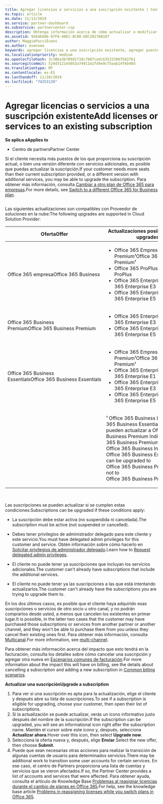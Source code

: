 ```yaml
---
title: Agregar licencias o servicios a una suscripción existente | Centro de partners
ms.topic: article
ms.date: 11/13/2019
ms.service: partner-dashboard
ms.subservice: partnercenter-csp
description: Obtenga información acerca de cómo actualizar o modificar la suscripción de un cliente, como agregar más licencias o puestos o pasar a otra versión con otros servicios.
ms.assetid: 9264E666-97F8-48D1-8C00-EDC2927A8107
author: MaggiePucciEvans
ms.author: evansma
keywords: agregar licencias a una suscripción existente, agregar puestos a una suscripción existente, modificar una suscripción, cambiar una suscripción, adquirir más licencias para un cliente
ms.localizationpriority: medium
ms.openlocfilehash: 3c38ba3b789d1719c7987cedc63533396f5827b1
ms.sourcegitcommit: 524d3121e5053a74911e2fd4e9cf5aab14f6b48d
ms.translationtype: MT
ms.contentlocale: es-ES
ms.lasthandoff: 11/20/2019
ms.locfileid: "74253139"
---
```

# <a name="add-licenses-or-services-to-an-existing-subscription"></a><span data-ttu-id="53fc9-104">Agregar licencias o servicios a una suscripción existente</span><span class="sxs-lookup"><span data-stu-id="53fc9-104">Add licenses or services to an existing subscription</span></span>

<span data-ttu-id="53fc9-105">**Se aplica a**</span><span class="sxs-lookup"><span data-stu-id="53fc9-105">**Applies to**</span></span>

-  <span data-ttu-id="53fc9-106">Centro de partners</span><span class="sxs-lookup"><span data-stu-id="53fc9-106">Partner Center</span></span>

<span data-ttu-id="53fc9-107">Si el cliente necesita más puestos de los que proporciona su suscripción actual, o bien una versión diferente con servicios adicionales, es posible que puedas actualizar la suscripción.</span><span class="sxs-lookup"><span data-stu-id="53fc9-107">If your customer needs more seats than their current subscription provided, or a different version with additional services, you may be able to upgrade the subscription.</span></span> <span data-ttu-id="53fc9-108">Para obtener más información, consulta [Cambiar a otro plan de Office 365 para empresas](https://go.microsoft.com/fwlink/p/?LinkId=723577).</span><span class="sxs-lookup"><span data-stu-id="53fc9-108">For more details, see [Switch to a different Office 365 for Business plan](https://go.microsoft.com/fwlink/p/?LinkId=723577).</span></span>

## <a href="" id="upgradesubscription"></a>


<span data-ttu-id="53fc9-109">Las siguientes actualizaciones son compatibles con Proveedor de soluciones en la nube:</span><span class="sxs-lookup"><span data-stu-id="53fc9-109">The following upgrades are supported in Cloud Solution Provider:</span></span>

<table>
<colgroup>
<col width="50%" />
<col width="50%" />
</colgroup>
<thead>
<tr class="header">
<th><span data-ttu-id="53fc9-110">Oferta</span><span class="sxs-lookup"><span data-stu-id="53fc9-110">Offer</span></span></th>
<th><span data-ttu-id="53fc9-111">Actualizaciones posibles</span><span class="sxs-lookup"><span data-stu-id="53fc9-111">Possible upgrades</span></span></th>
</tr>
</thead>
<tbody>
<tr class="odd">
<td><span data-ttu-id="53fc9-112">Office 365 empresa</span><span class="sxs-lookup"><span data-stu-id="53fc9-112">Office 365 Business</span></span></td>
<td><ul>
<li><span data-ttu-id="53fc9-113">Office 365 Empresa Premium¹</span><span class="sxs-lookup"><span data-stu-id="53fc9-113">Office 365 Business Premium¹</span></span></li>
<li><span data-ttu-id="53fc9-114">Office 365 ProPlus</span><span class="sxs-lookup"><span data-stu-id="53fc9-114">Office 365 ProPlus</span></span></li>
<li><span data-ttu-id="53fc9-115">Office 365 Enterprise E3</span><span class="sxs-lookup"><span data-stu-id="53fc9-115">Office 365 Enterprise E3</span></span></li>
<li><span data-ttu-id="53fc9-116">Office 365 Enterprise E5</span><span class="sxs-lookup"><span data-stu-id="53fc9-116">Office 365 Enterprise E5</span></span></li>
</ul></td>
</tr>
<tr class="even">
<td><span data-ttu-id="53fc9-117">Office 365 Business Premium</span><span class="sxs-lookup"><span data-stu-id="53fc9-117">Office 365 Business Premium</span></span></td>
<td><ul>
<li><span data-ttu-id="53fc9-118">Office 365 Enterprise E3</span><span class="sxs-lookup"><span data-stu-id="53fc9-118">Office 365 Enterprise E3</span></span></li>
<li><span data-ttu-id="53fc9-119">Office 365 Enterprise E5</span><span class="sxs-lookup"><span data-stu-id="53fc9-119">Office 365 Enterprise E5</span></span></li>
</ul></td>
</tr>
<tr class="odd">
<td><span data-ttu-id="53fc9-120">Office 365 Business Essentials</span><span class="sxs-lookup"><span data-stu-id="53fc9-120">Office 365 Business Essentials</span></span></td>
<td><ul>
<li><span data-ttu-id="53fc9-121">Office 365 Empresa Premium¹</span><span class="sxs-lookup"><span data-stu-id="53fc9-121">Office 365 Business Premium¹</span></span></li>
<li><span data-ttu-id="53fc9-122">Office 365 Enterprise E1</span><span class="sxs-lookup"><span data-stu-id="53fc9-122">Office 365 Enterprise E1</span></span></li>
<li><span data-ttu-id="53fc9-123">Office 365 Enterprise E3</span><span class="sxs-lookup"><span data-stu-id="53fc9-123">Office 365 Enterprise E3</span></span></li>
<li><span data-ttu-id="53fc9-124">Office 365 Enterprise E5</span><span class="sxs-lookup"><span data-stu-id="53fc9-124">Office 365 Enterprise E5</span></span></li>
</ul></td>
</tr>
<tr class="even">
<td></td>
<td><p><span data-ttu-id="53fc9-125">¹ Office 365 Business India y Office 365 Business Essentials India se pueden actualizar a Office 365 Business Premium India, no a Office 365 Business Premium.</span><span class="sxs-lookup"><span data-stu-id="53fc9-125">¹ Office 365 Business India and Office 365 Business Essentials India can be upgraded to Office 365 Business Premium India, not to Office 365 Business Premium.</span></span></p></td>
</tr>
</tbody>
</table>

 

<span data-ttu-id="53fc9-126">Las suscripciones se pueden actualizar si se cumplen estas condiciones:</span><span class="sxs-lookup"><span data-stu-id="53fc9-126">Subscriptions can be upgraded if these conditions apply:</span></span>

-   <span data-ttu-id="53fc9-127">La suscripción debe estar activa (no suspendida ni cancelada).</span><span class="sxs-lookup"><span data-stu-id="53fc9-127">The subscription must be active (not suspended or cancelled).</span></span>

-   <span data-ttu-id="53fc9-128">Debes tener privilegios de administrador delegado para este cliente y este servicio.</span><span class="sxs-lookup"><span data-stu-id="53fc9-128">You must have delegated admin privileges for this customer and service.</span></span> <span data-ttu-id="53fc9-129">Obtén información sobre cómo hacerlo en [Solicitar privilegios de administrador delegado](request-a-relationship-with-a-customer.md).</span><span class="sxs-lookup"><span data-stu-id="53fc9-129">Learn how to [Request delegated admin privileges](request-a-relationship-with-a-customer.md).</span></span>

-   <span data-ttu-id="53fc9-130">El cliente no puede tener ya suscripciones que incluyan los servicios adicionales.</span><span class="sxs-lookup"><span data-stu-id="53fc9-130">The customer can't already have subscriptions that include the additional services.</span></span>

-   <span data-ttu-id="53fc9-131">El cliente no puede tener ya las suscripciones a las que está intentando actualizarlos.</span><span class="sxs-lookup"><span data-stu-id="53fc9-131">The customer can't already have the subscriptions you are trying to upgrade them to.</span></span>

<span data-ttu-id="53fc9-132">En los dos últimos casos, es posible que el cliente haya adquirido esas suscripciones o servicios de otro socio u otro canal, y no podrán comprarlos desde usted, a menos que cancelen los existentes en primer lugar.</span><span class="sxs-lookup"><span data-stu-id="53fc9-132">It is possible, in the latter two cases that the customer may have purchased those subscriptions or services from another partner or another channel, and they won't be able to purchase them from you unless they cancel their existing ones first.</span></span> <span data-ttu-id="53fc9-133">Para obtener más información, consulta [Multicanal](multichannel.md).</span><span class="sxs-lookup"><span data-stu-id="53fc9-133">For more information, see [multi-channel](multichannel.md).</span></span>

<span data-ttu-id="53fc9-134">Para obtener más información acerca del impacto que esto tendrá en la facturación, consulta los detalles sobre cómo cancelar una suscripción y agregar otra nueva en [Escenarios comunes de facturación](common-billing-scenarios.md).</span><span class="sxs-lookup"><span data-stu-id="53fc9-134">For more information about the impact this will have on billing, see the details about cancelling a subscription and adding a new subscription in [Common billing scenarios](common-billing-scenarios.md).</span></span>

<span data-ttu-id="53fc9-135">**Actualizar una suscripción**</span><span class="sxs-lookup"><span data-stu-id="53fc9-135">**Upgrade a subscription**</span></span>

1.  <span data-ttu-id="53fc9-136">Para ver si una suscripción es apta para la actualización, elige el cliente y después abre su lista de suscripciones.</span><span class="sxs-lookup"><span data-stu-id="53fc9-136">To see if a subscription is eligible for upgrading, choose your customer, then open their list of subscriptions.</span></span>
2.  <span data-ttu-id="53fc9-137">Si la actualización se puede actualizar, verás un icono informativo justo después del nombre de la suscripción.</span><span class="sxs-lookup"><span data-stu-id="53fc9-137">If the subscription can be upgraded, you will see an informational icon right after the subscription name.</span></span> <span data-ttu-id="53fc9-138">Mantén el cursor sobre este icono y, después, selecciona **Actualizar ahora**.</span><span class="sxs-lookup"><span data-stu-id="53fc9-138">Hover over this icon, then select **Upgrade now**.</span></span>
3.  <span data-ttu-id="53fc9-139">Selecciona la oferta nueva y, después, elige **Enviar**.</span><span class="sxs-lookup"><span data-stu-id="53fc9-139">Select the new offer, then choose **Submit**.</span></span>
4.  <span data-ttu-id="53fc9-140">Puede que sean necesarias otras acciones para realizar la transición de algunas cuentas de usuario para determinados servicios.</span><span class="sxs-lookup"><span data-stu-id="53fc9-140">There may be additional work to transition some user accounts for certain services.</span></span> <span data-ttu-id="53fc9-141">En ese caso, el centro de Partners proporciona una lista de cuentas y servicios que se vieron afectados.</span><span class="sxs-lookup"><span data-stu-id="53fc9-141">If so, the Partner Center provides a list of accounts and services that were affected.</span></span> <span data-ttu-id="53fc9-142">Para obtener ayuda, consulta el artículo de Knowledge Base [Problemas al reasignar licencias durante el cambio de planes en Office 365](https://go.microsoft.com/fwlink/p/?LinkId=723576).</span><span class="sxs-lookup"><span data-stu-id="53fc9-142">For help, see the knowledge base article [Problems in reassigning licenses while you switch plans in Office 365](https://go.microsoft.com/fwlink/p/?LinkId=723576).</span></span>

 

 



